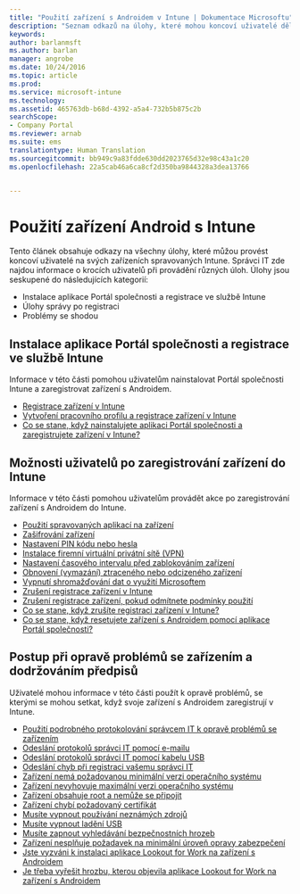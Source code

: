 ```yaml
---
title: "Použití zařízení s Androidem v Intune | Dokumentace Microsoftu"
description: "Seznam odkazů na úlohy, které mohou koncoví uživatelé dělat na svém mobilním zařízení s Androidem, pokud je zaregistrované v Intune"
keywords: 
author: barlanmsft
ms.author: barlan
manager: angrobe
ms.date: 10/24/2016
ms.topic: article
ms.prod: 
ms.service: microsoft-intune
ms.technology: 
ms.assetid: 465763db-b68d-4392-a5a4-732b5b875c2b
searchScope:
- Company Portal
ms.reviewer: arnab
ms.suite: ems
translationtype: Human Translation
ms.sourcegitcommit: bb949c9a83fdde630dd2023765d32e98c43a1c20
ms.openlocfilehash: 22a5cab46a6ca8cf2d350ba9844328a3dea13766


---
```



# <a name="using-your-android-device-with-intune"></a>Použití zařízení Android s Intune

Tento článek obsahuje odkazy na všechny úlohy, které můžou provést koncoví uživatelé na svých zařízeních spravovaných Intune. Správci IT zde najdou informace o krocích uživatelů při provádění různých úloh. Úlohy jsou seskupené do následujících kategorií:

- Instalace aplikace Portál společnosti a registrace ve službě Intune
- Úlohy správy po registraci
- Problémy se shodou

## <a name="company-portal-app-installation-and-intune-enrollment"></a>Instalace aplikace Portál společnosti a registrace ve službě Intune

Informace v této části pomohou uživatelům nainstalovat Portál společnosti Intune a zaregistrovat zařízení s Androidem.

- [Registrace zařízení v Intune](enroll-your-device-in-Intune-android.md)
- [Vytvoření pracovního profilu a registrace zařízení v Intune](create-a-work-profile-and-enroll-your-device-in-intune-android.md)
- [Co se stane, když nainstalujete aplikaci Portál společnosti a zaregistrujete zařízení v Intune?](what-happens-if-you-install-the-company-portal-app-and-enroll-your-device-in-intune-android.md)

## <a name="things-users-can-do-when-their-device-is-enrolled-in-intune"></a>Možnosti uživatelů po zaregistrování zařízení do Intune

Informace v této části pomohou uživatelům provádět akce po zaregistrování zařízení s Androidem do Intune.

- [Použití spravovaných aplikací na zařízení](use-managed-apps-on-your-device-android.md)
- [Zašifrování zařízení](encrypt-your-device-android.md)
- [Nastavení PIN kódu nebo hesla](set-your-pin-or-password-android.md)
- [Instalace firemní virtuální privátní sítě (VPN)](install-your-companys-virtual-private-network-VPN-android.md)
- [Nastavení časového intervalu před zablokováním zařízení](set-the-amount-of-time-before-your-device-is-locked-android.md)
- [Obnovení (vymazání) ztraceného nebo odcizeného zařízení](reset-erase-your-lost-or-stolen-device-android.md)
- [Vypnutí shromažďování dat o využití Microsoftem](turn-off-microsoft-usage-data-collection-android.md)
- [Zrušení registrace zařízení v Intune](unenroll-your-device-from-intune-android.md)
- [Zrušení registrace zařízení, pokud odmítnete podmínky použití](unenroll-your-device-from-intune-if-you-declined-terms-of-use-android.md)
- [Co se stane, když zrušíte registraci zařízení v Intune?](what-happens-if-you-unenroll-your-device-from-intune-android.md)
- [Co se stane, když resetujete zařízení s Androidem pomocí aplikace Portál společnosti?](what-happens-if-you-reset-your-device-using-the-company-portal-android.md)
<!--- - [What is the Rights Management sharing app?](what-is-the-rms-sharing-app-android.md) --->

## <a name="steps-to-fix-device-and-compliance-issues"></a>Postup při opravě problémů se zařízením a dodržováním předpisů

Uživatelé mohou informace v této části použít k opravě problémů, se kterými se mohou setkat, když svoje zařízení s Androidem zaregistrují v Intune.

- [Použití podrobného protokolování správcem IT k opravě problémů se zařízením](use-verbose-logging-to-help-your-it-administrator-fix-device-issues-android.md)
- [Odeslání protokolů správci IT pomocí e-mailu](send-logs-to-your-it-admin-by-email-android.md)
- [Odeslání protokolů správci IT pomocí kabelu USB](send-logs-to-your-it-admin-using-cable-android.md)
- [Odeslání chyb při registraci vašemu správci IT](send-enrollment-errors-to-your-it-admin-android.md)
- [Zařízení nemá požadovanou minimální verzi operačního systému](you-need-to-update-your-android-device.md)
- [Zařízení nevyhovuje maximální verzi operačního systému](your-android-version-isnt-yet-supported.md)
- [Zařízení obsahuje root a nemůže se připojit](your-device-is-rooted-and-you-cant-connect-android.md)
- [Zařízení chybí požadovaný certifikát](your-device-is-missing-a-required-certificate-landing-android.md)
- [Musíte vypnout používání neznámých zdrojů](you-need-to-turn-off-unknown-sources-android.md)
- [Musíte vypnout ladění USB](you-need-to-turn-off-usb-debugging-android.md)
- [Musíte zapnout vyhledávání bezpečnostních hrozeb](you-need-to-turn-on-scanning-for-security-threats-android.md)
- [Zařízení nesplňuje požadavek na minimální úroveň opravy zabezpečení](your-device-does-not-meet-the-minimum-security-patch-android.md)
- [Jste vyzváni k instalaci aplikace Lookout for Work na zařízení s Androidem](you-are-prompted-to-install-lookout-for-work-android.md)
- [Je třeba vyřešit hrozbu, kterou objevila aplikace Lookout for Work na zařízení s Androidem](you-need-to-resolve-a-threat-found-by-lookout-for-work-android.md)



<!--HONumber=Jan17_HO5-->


